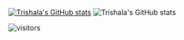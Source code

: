 [![Trishala's GitHub stats](https://github-readme-stats.vercel.app/api?username=trishala01)](https://github.com/trishala01/github-readme-stats)
![Trishala's GitHub stats](https://github-readme-stats.vercel.app/api?username=trishala01&count_private=true)


![visitors](https://visitor-badge.glitch.me/badge?page_id=trishala01.visitor.badge)
